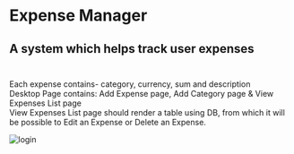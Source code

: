 # Expense Manager 

## A system which helps track user expenses <br><br>
Each expense contains- category, currency, sum and description <br>
Desktop Page contains: Add Expense page, Add Category page & View Expenses List page <br>
View Expenses List page should render a table using DB, from which it will be possible to Edit an Expense or Delete an Expense.<br>

![login](https://user-images.githubusercontent.com/60816491/191081544-256f7e18-77f8-47b3-ad51-dbdeb25f9996.png)
